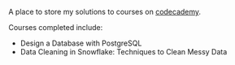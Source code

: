 A place to store my solutions to courses on [codecademy](https://codecademy.com).

Courses completed include:
* Design a Database with PostgreSQL
* Data Cleaning in Snowflake: Techniques to Clean Messy Data
